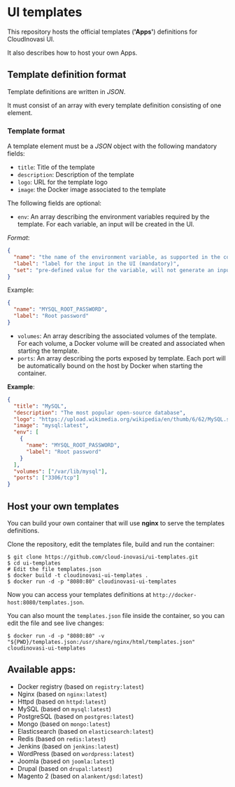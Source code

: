 # UI templates

This repository hosts the official templates (**'Apps'**) definitions for CloudInovasi UI.

It also describes how to host your own Apps.

## Template definition format

Template definitions are written in *JSON*.

It must consist of an array with every template definition consisting of one element.

### Template format

A template element must be a *JSON* object with the following mandatory fields:

* `title`: Title of the template
* `description`: Description of the template
* `logo`: URL for the template logo
* `image`: the Docker image associated to the template

The following fields are optional:

* `env`: An array describing the environment variables required by the template.
For each variable, an input will be created in the UI.

*Format*:

```json
{
  "name": "the name of the environment variable, as supported in the container image (mandatory)",
  "label": "label for the input in the UI (mandatory)",
  "set": "pre-defined value for the variable, will not generate an input in the UI (optional)"
}
```

Example:

```json
{
  "name": "MYSQL_ROOT_PASSWORD",
  "label": "Root password"
}
```

* `volumes`: An array describing the associated volumes of the template.
For each volume, a Docker volume will be created and associated when starting the template.
* `ports`: An array describing the ports exposed by template.
Each port will be automatically bound on the host by Docker when starting the container.

**Example**:

```json
{
  "title": "MySQL",
  "description": "The most popular open-source database",
  "logo": "https://upload.wikimedia.org/wikipedia/en/thumb/6/62/MySQL.svg/640px-MySQL.svg.png",
  "image": "mysql:latest",
  "env": [
    {
      "name": "MYSQL_ROOT_PASSWORD",
      "label": "Root password"
    }
  ],
  "volumes": ["/var/lib/mysql"],
  "ports": ["3306/tcp"]
}
```

## Host your own templates

You can build your own container that will use **nginx** to serve the templates definitions.

Clone the repository, edit the templates file, build and run the container:

```shell
$ git clone https://github.com/cloud-inovasi/ui-templates.git
$ cd ui-templates
# Edit the file templates.json
$ docker build -t cloudinovasi-ui-templates .
$ docker run -d -p "8080:80" cloudinovasi-ui-templates
```

Now you can access your templates definitions at `http://docker-host:8080/templates.json`.

You can also mount the `templates.json` file inside the container, so you can edit the file and see live changes:

```shell
$ docker run -d -p "8080:80" -v "${PWD}/templates.json:/usr/share/nginx/html/templates.json" cloudinovasi-ui-templates
```

## Available apps:

* Docker registry (based on `registry:latest`)
* Nginx (based on `nginx:latest`)
* Httpd (based on `httpd:latest`)
* MySQL (based on `mysql:latest`)
* PostgreSQL (based on `postgres:latest`)
* Mongo (based on `mongo:latest`)
* Elasticsearch (based on `elasticsearch:latest`)
* Redis (based on `redis:latest`)
* Jenkins (based on `jenkins:latest`)
* WordPress (based on `wordpress:latest`)
* Joomla (based on `joomla:latest`)
* Drupal (based on `drupal:latest`)
* Magento 2 (based on `alankent/gsd:latest`)
